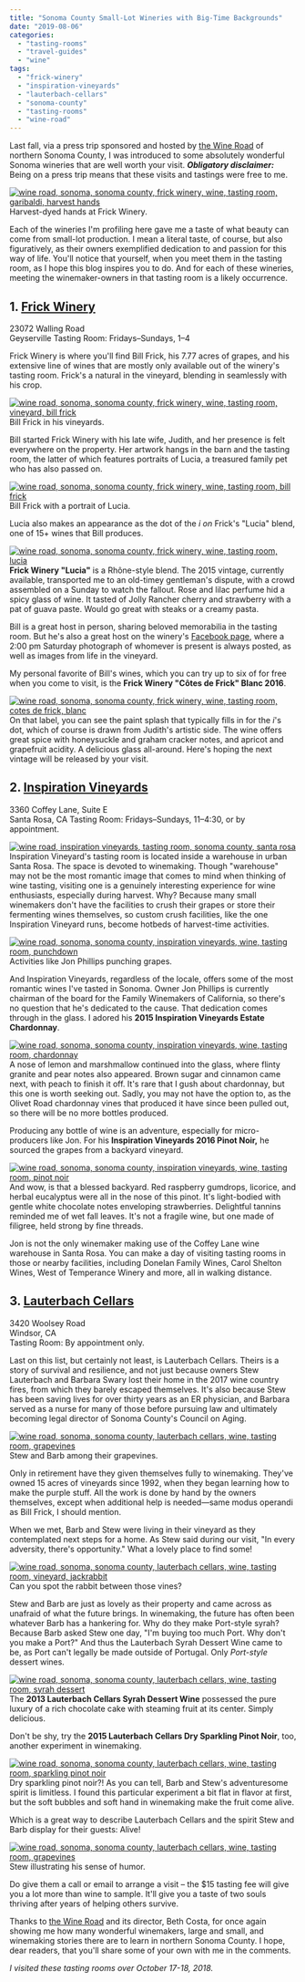 ```yaml
---
title: "Sonoma County Small-Lot Wineries with Big-Time Backgrounds"
date: "2019-08-06"
categories:
  - "tasting-rooms"
  - "travel-guides"
  - "wine"
tags:
  - "frick-winery"
  - "inspiration-vineyards"
  - "lauterbach-cellars"
  - "sonoma-county"
  - "tasting-rooms"
  - "wine-road"
---
```


Last fall, via a press trip sponsored and hosted by [the Wine Road](https://www.wineroad.com/) of northern Sonoma County, I was introduced to some absolutely wonderful Sonoma wineries that are well worth your visit. **_Obligatory disclaimer:_** Being on a press trip means that these visits and tastings were free to me.




<div class="caption">

[![wine road, sonoma, sonoma county, frick winery, wine, tasting room, garibaldi, harvest hands](https://thegourmez-wpmedia.s3.amazonaws.com/2019/08/WineRoad-034-500x330.jpg)](https://thegourmez-wpmedia.s3.amazonaws.com/2019/08/WineRoad-034.jpg) Harvest-dyed hands at Frick Winery.</div>


Each of the wineries I'm profiling here gave me a taste of what beauty can come from small-lot production. I mean a literal taste, of course, but also figuratively, as their owners exemplified dedication to and passion for this way of life. You'll notice that yourself, when you meet them in the tasting room, as I hope this blog inspires you to do. And for each of these wineries, meeting the winemaker-owners in that tasting room is a likely occurrence.

## 1\. [Frick Winery](https://frickwinestore.com/)

23072 Walling Road\
Geyserville
Tasting Room: Fridays–Sundays, 1–4

Frick Winery is where you'll find Bill Frick, his 7.77 acres of grapes, and his extensive line of wines that are mostly only available out of the winery's tasting room. Frick's a natural in the vineyard, blending in seamlessly with his crop.




<div class="caption">

[![wine road, sonoma, sonoma county, frick winery, wine, tasting room, vineyard, bill frick](https://thegourmez-wpmedia.s3.amazonaws.com/2019/08/WineRoad-007-500x359.jpg)](https://thegourmez-wpmedia.s3.amazonaws.com/2019/08/WineRoad-007.jpg) Bill Frick in his vineyards.</div>


Bill started Frick Winery with his late wife, Judith, and her presence is felt everywhere on the property. Her artwork hangs in the barn and the tasting room, the latter of which features portraits of Lucia, a treasured family pet who has also passed on.




<div class="caption">

[![wine road, sonoma, sonoma county, frick winery, wine, tasting room, bill frick](https://thegourmez-wpmedia.s3.amazonaws.com/2019/08/WineRoad-026-500x334.jpg)](https://thegourmez-wpmedia.s3.amazonaws.com/2019/08/WineRoad-026.jpg) Bill Frick with a portrait of Lucia.</div>


Lucia also makes an appearance as the dot of the _i on_ Frick's "Lucia" blend, one of 15+ wines that Bill produces.

[![wine road, sonoma, sonoma county, frick winery, wine, tasting room, lucia](https://thegourmez-wpmedia.s3.amazonaws.com/2019/08/WineRoad-031-375x500.jpg)](https://thegourmez-wpmedia.s3.amazonaws.com/2019/08/WineRoad-031.jpg)**Frick Winery "Lucia"** is a Rhône-style blend. The 2015 vintage, currently available, transported me to an old-timey gentleman's dispute, with a crowd assembled on a Sunday to watch the fallout. Rose and lilac perfume hid a spicy glass of wine. It tasted of Jolly Rancher cherry and strawberry with a pat of guava paste. Would go great with steaks or a creamy pasta.

Bill is a great host in person, sharing beloved memorabilia in the tasting room. But he's also a great host on the winery's [Facebook page](https://www.facebook.com/pg/FrickWines/posts/), where a 2:00 pm Saturday photograph of whomever is present is always posted, as well as images from life in the vineyard.

My personal favorite of Bill's wines, which you can try up to six of for free when you come to visit, is the **Frick Winery "Côtes de Frick" Blanc 2016**.

[![wine road, sonoma, sonoma county, frick winery, wine, tasting room, cotes de frick, blanc](https://thegourmez-wpmedia.s3.amazonaws.com/2019/08/WineRoad-028-375x500.jpg)](https://thegourmez-wpmedia.s3.amazonaws.com/2019/08/WineRoad-028.jpg)On that label, you can see the paint splash that typically fills in for the _i_'s dot, which of course is drawn from Judith's artistic side. The wine offers great spice with honeysuckle and graham cracker notes, and apricot and grapefruit acidity. A delicious glass all-around. Here's hoping the next vintage will be released by your visit.

## 2\. [Inspiration Vineyards](https://www.inspirationvineyards.com/)

3360 Coffey Lane, Suite E\
Santa Rosa, CA
Tasting Room: Fridays–Sundays, 11–4:30, or by appointment.

[![wine road, inspiration vineyards, tasting room, sonoma county, santa rosa](https://thegourmez-wpmedia.s3.amazonaws.com/2019/08/WineRoad-227-500x334.jpg)](https://thegourmez-wpmedia.s3.amazonaws.com/2019/08/WineRoad-227.jpg)Inspiration Vineyard's tasting room is located inside a warehouse in urban Santa Rosa. The space is devoted to winemaking. Though "warehouse" may not be the most romantic image that comes to mind when thinking of wine tasting, visiting one is a genuinely interesting experience for wine enthusiasts, especially during harvest. Why? Because many small winemakers don't have the facilities to crush their grapes or store their fermenting wines themselves, so custom crush facilities, like the one Inspiration Vineyard runs, become hotbeds of harvest-time activities.




<div class="caption">

[![wine road, sonoma, sonoma county, inspiration vineyards, wine, tasting room, punchdown](https://thegourmez-wpmedia.s3.amazonaws.com/2019/08/WineRoad-231-500x334.jpg)](https://thegourmez-wpmedia.s3.amazonaws.com/2019/08/WineRoad-231.jpg) Activities like Jon Phillips punching grapes.</div>


And Inspiration Vineyards, regardless of the locale, offers some of the most romantic wines I've tasted in Sonoma. Owner Jon Phillips is currently chairman of the board for the Family Winemakers of California, so there's no question that he's dedicated to the cause. That dedication comes through in the glass. I adored his **2015 Inspiration Vineyards Estate Chardonnay**.

[![wine road, sonoma, sonoma county, inspiration vineyards, wine, tasting room, chardonnay](https://thegourmez-wpmedia.s3.amazonaws.com/2019/08/WineRoad-243-375x500.jpg)](https://thegourmez-wpmedia.s3.amazonaws.com/2019/08/WineRoad-243.jpg)A nose of lemon and marshmallow continued into the glass, where flinty granite and pear notes also appeared. Brown sugar and cinnamon came next, with peach to finish it off. It's rare that I gush about chardonnay, but this one is worth seeking out. Sadly, you may not have the option to, as the Olivet Road chardonnay vines that produced it have since been pulled out, so there will be no more bottles produced.

Producing any bottle of wine is an adventure, especially for micro-producers like Jon. For his **Inspiration Vineyards 2016 Pinot Noir,** he sourced the grapes from a backyard vineyard.

[![wine road, sonoma, sonoma county, inspiration vineyards, wine, tasting room, pinot noir](https://thegourmez-wpmedia.s3.amazonaws.com/2019/08/WineRoad-238-334x500.jpg)](https://thegourmez-wpmedia.s3.amazonaws.com/2019/08/WineRoad-238.jpg)And wow, is that a blessed backyard. Red raspberry gumdrops, licorice, and herbal eucalyptus were all in the nose of this pinot. It's light-bodied with gentle white chocolate notes enveloping strawberries. Delightful tannins reminded me of wet fall leaves. It's not a fragile wine, but one made of filigree, held strong by fine threads.

Jon is not the only winemaker making use of the Coffey Lane wine warehouse in Santa Rosa. You can make a day of visiting tasting rooms in those or nearby facilities, including Donelan Family Wines, Carol Shelton Wines, West of Temperance Winery and more, all in walking distance.

## 3\. [Lauterbach Cellars](http://www.lauterbachcellars.com/)

3420 Woolsey Road\
Windsor, CA\
Tasting Room: By appointment only.

Last on this list, but certainly not least, is Lauterbach Cellars. Theirs is a story of survival and resilience, and not just because owners Stew Lauterbach and Barbara Swary lost their home in the 2017 wine country fires, from which they barely escaped themselves. It's also because Stew has been saving lives for over thirty years as an ER physician, and Barbara served as a nurse for many of those before pursuing law and ultimately becoming legal director of Sonoma County's Council on Aging.




<div class="caption">

[![wine road, sonoma, sonoma county, lauterbach cellars, wine, tasting room, grapevines](https://thegourmez-wpmedia.s3.amazonaws.com/2019/08/WineRoad-269-500x334.jpg)](https://thegourmez-wpmedia.s3.amazonaws.com/2019/08/WineRoad-269.jpg) Stew and Barb among their grapevines.</div>


Only in retirement have they given themselves fully to winemaking. They've owned 15 acres of vineyards since 1992, when they began learning how to make the purple stuff. All the work is done by hand by the owners themselves, except when additional help is needed—same modus operandi as Bill Frick, I should mention.

When we met, Barb and Stew were living in their vineyard as they contemplated next steps for a home. As Stew said during our visit, "In every adversity, there's opportunity." What a lovely place to find some!




<div class="caption">

[![wine road, sonoma, sonoma county, lauterbach cellars, wine, tasting room, vineyard, jackrabbit](https://thegourmez-wpmedia.s3.amazonaws.com/2019/08/WineRoad-246-500x446.jpg)](https://thegourmez-wpmedia.s3.amazonaws.com/2019/08/WineRoad-246.jpg) Can you spot the rabbit between those vines?</div>


Stew and Barb are just as lovely as their property and came across as unafraid of what the future brings. In winemaking, the future has often been whatever Barb has a hankering for. Why do they make Port-style syrah? Because Barb asked Stew one day, "I'm buying too much Port. Why don't you make a Port?" And thus the Lauterbach Syrah Dessert Wine came to be, as Port can't legally be made outside of Portugal. Only _Port-style_ dessert wines.

[![wine road, sonoma, sonoma county, lauterbach cellars, wine, tasting room, syrah dessert](https://thegourmez-wpmedia.s3.amazonaws.com/2019/08/WineRoad-266-375x500.jpg)](https://thegourmez-wpmedia.s3.amazonaws.com/2019/08/WineRoad-266.jpg)The **2013 Lauterbach Cellars Syrah Dessert Wine** possessed the pure luxury of a rich chocolate cake with steaming fruit at its center. Simply delicious.

Don't be shy, try the **2015 Lauterbach Cellars Dry Sparkling Pinot Noir**, too, another experiment in winemaking.

[![wine road, sonoma, sonoma county, lauterbach cellars, wine, tasting room, sparkling pinot noir](https://thegourmez-wpmedia.s3.amazonaws.com/2019/08/WineRoad-263-500x454.jpg)](https://thegourmez-wpmedia.s3.amazonaws.com/2019/08/WineRoad-263.jpg)Dry sparkling pinot noir?! As you can tell, Barb and Stew's adventuresome spirit is limitless. I found this particular experiment a bit flat in flavor at first, but the soft bubbles and soft hand in winemaking make the fruit come alive.

Which is a great way to describe Lauterbach Cellars and the spirit Stew and Barb display for their guests: Alive!




<div class="caption">

[![wine road, sonoma, sonoma county, lauterbach cellars, wine, tasting room, grapevines](https://thegourmez-wpmedia.s3.amazonaws.com/2019/08/WineRoad-268-500x334.jpg)](https://thegourmez-wpmedia.s3.amazonaws.com/2019/08/WineRoad-268.jpg) Stew illustrating his sense of humor.</div>


Do give them a call or email to arrange a visit – the $15 tasting fee will give you a lot more than wine to sample. It'll give you a taste of two souls thriving after years of helping others survive.

Thanks to [the Wine Road](https://www.wineroad.com/) and its director, Beth Costa, for once again showing me how many wonderful winemakers, large and small, and winemaking stories there are to learn in northern Sonoma County. I hope, dear readers, that you'll share some of your own with me in the comments.

_I visited these tasting rooms over October 17-18, 2018._
